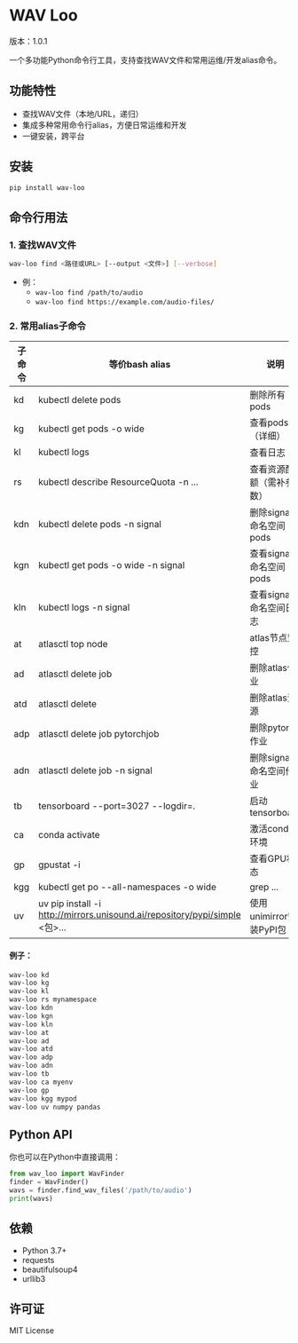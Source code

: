 # WAV Loo

版本：1.0.1

一个多功能Python命令行工具，支持查找WAV文件和常用运维/开发alias命令。

## 功能特性

- 查找WAV文件（本地/URL，递归）
- 集成多种常用命令行alias，方便日常运维和开发
- 一键安装，跨平台

## 安装

```bash
pip install wav-loo
```

## 命令行用法

### 1. 查找WAV文件

```bash
wav-loo find <路径或URL> [--output <文件>] [--verbose]
```
- 例：
  - `wav-loo find /path/to/audio`
  - `wav-loo find https://example.com/audio-files/`

### 2. 常用alias子命令

| 子命令   | 等价bash alias                                      | 说明 |
|----------|-----------------------------------------------------|------|
| kd       | kubectl delete pods                                 | 删除所有pods |
| kg       | kubectl get pods -o wide                            | 查看pods（详细） |
| kl       | kubectl logs                                        | 查看日志 |
| rs       | kubectl describe ResourceQuota -n ...                | 查看资源配额（需补参数） |
| kdn      | kubectl delete pods -n signal                       | 删除signal命名空间pods |
| kgn      | kubectl get pods -o wide -n signal                  | 查看signal命名空间pods |
| kln      | kubectl logs -n signal                              | 查看signal命名空间日志 |
| at       | atlasctl top node                                   | atlas节点监控 |
| ad       | atlasctl delete job                                 | 删除atlas作业 |
| atd      | atlasctl delete                                     | 删除atlas资源 |
| adp      | atlasctl delete job pytorchjob                      | 删除pytorch作业 |
| adn      | atlasctl delete job -n signal                       | 删除signal命名空间作业 |
| tb       | tensorboard --port=3027 --logdir=.                  | 启动tensorboard |
| ca       | conda activate <env>                                | 激活conda环境 |
| gp       | gpustat -i                                          | 查看GPU状态 |
| kgg      | kubectl get po --all-namespaces -o wide | grep ...  | 全局查找pod（需补参数） |
| uv       | uv pip install -i http://mirrors.unisound.ai/repository/pypi/simple <包>... | 使用unimirror安装PyPI包 |

#### 例子：
```bash
wav-loo kd
wav-loo kg
wav-loo kl
wav-loo rs mynamespace
wav-loo kdn
wav-loo kgn
wav-loo kln
wav-loo at
wav-loo ad
wav-loo atd
wav-loo adp
wav-loo adn
wav-loo tb
wav-loo ca myenv
wav-loo gp
wav-loo kgg mypod
wav-loo uv numpy pandas
```

## Python API

你也可以在Python中直接调用：

```python
from wav_loo import WavFinder
finder = WavFinder()
wavs = finder.find_wav_files('/path/to/audio')
print(wavs)
```

## 依赖
- Python 3.7+
- requests
- beautifulsoup4
- urllib3

## 许可证
MIT License 